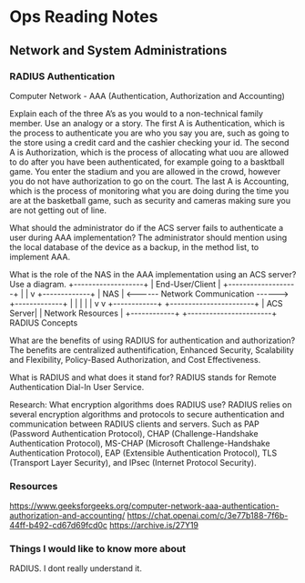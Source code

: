 # Ops Reading Notes

## Network and System Administrations

### RADIUS Authentication

Computer Network - AAA (Authentication, Authorization and Accounting)

Explain each of the three A’s as you would to a non-technical family member. Use an analogy or a story. The first A is Authentication, which is the process to authenticate you are who you say you are, such as going to the store using a credit card and the cashier checking your id. The second A is Authorization, which is the process of allocating what uou are allowed to do after you have been authenticated, for example going to a basktball game. You enter the stadium and you are allowed in the crowd, however you do not have authorization to go on the court. The last A is Accounting, which is the process of monitoring what you are doing during the time you are at the basketball game, such as security and cameras making sure you are not getting out of line.

What should the administrator do if the ACS server fails to authenticate a user during AAA implementation? The administrator should mention using the local database of the device as a backup, in the method list, to implement AAA.

What is the role of the NAS in the AAA implementation using an ACS server? Use a diagram.
  +-------------------+
     |   End-User/Client |
     +-------------------+
               |
               |
               v
        +-------------+
        |     NAS     |   <------ Network Communication ------>
        +-------------+               |
               |                      |
               |                      |
               v                      v
       +------------+        +-----------------------+
       |  ACS Server|        |  Network Resources    |
       +------------+        +-----------------------+
RADIUS Concepts

What are the benefits of using RADIUS for authentication and authorization? The benefits are centralized authentification, Enhanced Security, Scalability and Flexibility, Policy-Based Authorization, and Cost Effectiveness. 

What is RADIUS and what does it stand for? RADIUS stands for Remote Authentication Dial-In User Service.

Research: What encryption algorithms does RADIUS use? RADIUS relies on several encryption algorithms and protocols to secure authentication and communication between RADIUS clients and servers. Such as PAP (Password Authentication Protocol), CHAP (Challenge-Handshake Authentication Protocol), MS-CHAP (Microsoft Challenge-Handshake Authentication Protocol), EAP (Extensible Authentication Protocol), TLS (Transport Layer Security), and IPsec (Internet Protocol Security). 

### Resources
https://www.geeksforgeeks.org/computer-network-aaa-authentication-authorization-and-accounting/
https://chat.openai.com/c/3e77b188-7f6b-44ff-b492-cd67d69fcd0c
https://archive.is/27Y19

### Things I would like to know more about 
RADIUS. I dont really understand it.
